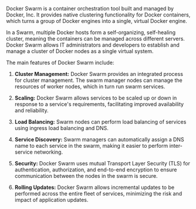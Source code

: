 Docker Swarm is a container orchestration tool built and managed by Docker, Inc. It provides native clustering functionality for Docker containers, which turns a group of Docker engines into a single, virtual Docker engine.

In a Swarm, multiple Docker hosts form a self-organizing, self-healing cluster, meaning the containers can be managed across different servers. Docker Swarm allows IT administrators and developers to establish and manage a cluster of Docker nodes as a single virtual system.

The main features of Docker Swarm include:

1.  **Cluster Management:** Docker Swarm provides an integrated process for cluster management. The swarm manager nodes can manage the resources of worker nodes, which in turn run swarm services.
    
2.  **Scaling:** Docker Swarm allows services to be scaled up or down in response to a service's requirements, facilitating improved availability and reliability.
    
3.  **Load Balancing:** Swarm nodes can perform load balancing of services using ingress load balancing and DNS.
    
4.  **Service Discovery:** Swarm managers can automatically assign a DNS name to each service in the swarm, making it easier to perform inter-service networking.
    
5.  **Security:** Docker Swarm uses mutual Transport Layer Security (TLS) for authentication, authorization, and end-to-end encryption to ensure communication between the nodes in the swarm is secure.
    
6.  **Rolling Updates:** Docker Swarm allows incremental updates to be performed across the entire fleet of services, minimizing the risk and impact of application updates.
